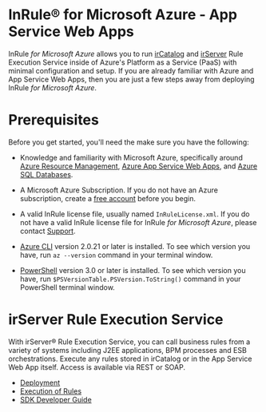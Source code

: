 InRule® for Microsoft Azure - App Service Web Apps
====

InRule _for Microsoft Azure_ allows you to run [irCatalog](https://www.inrule.com/products/inrule-components/ircatalog/) and [irServer](https://www.inrule.com/products/inrule-components/irserverruleexecutionservice/) Rule Execution Service inside of Azure's Platform as a Service (PaaS) with minimal configuration and setup. If you are already familiar with Azure and App Service Web Apps, then you are just a few steps away from deploying InRule _for Microsoft Azure_.

# Prerequisites

Before you get started, you'll need the make sure you have the following:

* Knowledge and familiarity with Microsoft Azure, specifically around [Azure Resource Management](https://docs.microsoft.com/en-us/azure/azure-resource-manager/), [Azure App Service Web Apps](https://docs.microsoft.com/en-us/azure/app-service/), and [Azure SQL Databases](https://docs.microsoft.com/en-us/azure/sql-database/).

* A Microsoft Azure Subscription. If you do not have an Azure subscription, create a [free account](https://azure.microsoft.com/en-us/free/) before you begin.

* A valid InRule license file, usually named `InRuleLicense.xml`. If you do not have a valid InRule license file for InRule _for Microsoft Azure_, please contact [Support](mailto:support@inrule.com?subject=InRule®%20for%20Microsoft%20Azure%20-%20App%20Service%20Web%20Apps).

* [Azure CLI](https://docs.microsoft.com/en-us/cli/azure/install-azure-cli) version 2.0.21 or later is installed. To see which version you have, run `az --version` command in your terminal window.

* [PowerShell](https://docs.microsoft.com/en-us/powershell/scripting/powershell-scripting) version 3.0 or later is installed. To see which version you have, run `$PSVersionTable.PSVersion.ToString()` command in your PowerShell terminal window.

# irServer Rule Execution Service

With irServer® Rule Execution Service, you can call business rules from a variety of systems including J2EE applications, BPM processes and ESB orchestrations. Execute any rules stored in irCatalog or in the App Service Web App itself. Access is available via REST or SOAP.

* [Deployment](doc/irserver-rule-execution-service.md)
* [Execution of Rules](doc/irserver-rule-execution-service.md#execution-of-rules)
* [SDK Developer Guide](https://support.inrule.com/help/irSDKHelp50/index.html?irsoa_-_rules_as_services.htm)






